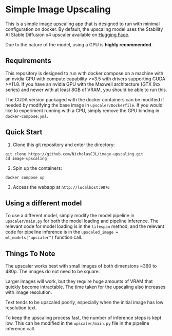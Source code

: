 # Simple Image Upscaling

This is a simple image upscaling app that is designed to run with minimal configuration on docker. By default, the upscaling model uses the Stability AI Stable Diffusion x4 upscaler available on [Hugging Face](https://huggingface.co/stabilityai/stable-diffusion-x4-upscaler).

Due to the nature of the model, using a GPU is **highly recommended**.

## Requirements
This repository is designed to run with docker compose on a machine with an nvidia GPU with compute capability >=3.5 with drivers supporting CUDA >=11.8. If you have an nvidia GPU with the Maxwell architecture (GTX 9xx series) and newer with at least 8GB of VRAM, you should be able to run this.

The CUDA version packaged with the docker containers can be modified if needed by modifying the base image in `upscaler/Dockerfile`. If you would like to experiment running with a CPU, simply remove the GPU binding in `docker-compose.yml`.

## Quick Start

1. Clone this git repository and enter the directory:

```
git clone https://github.com/NicholasCJL/image-upscaling.git
cd image-upscaling
```

2. Spin up the containers:

```
docker compose up
```

3. Access the webapp at `http://localhost:9876`

## Using a different model
To use a different model, simply modify the model pipeline in `upscaler/main.py` for both the model loading and pipeline inference. The relevant code for model loading is in the `lifespan` method, and the relevant code for pipeline inference is in the `upscaled_image = ml_models["upscaler"]` function call.

## Things To Note
The upscaler works best with small images of both dimensions ~360 to 480p. The images do not need to be square.

Larger images will work, but they require huge amounts of VRAM that quickly become intractable. The time taken for the upscaling also increases with image resolution.

Text tends to be upscaled poorly, especially when the initial image has low resolution text.

To keep the upscaling process fast, the number of inference steps is kept low. This can be modified in the `upscaler/main.py` file in the pipeline inference call.